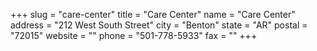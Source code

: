 +++
slug = "care-center"
title = "Care Center"
name = "Care Center"
address = "212 West South Street"
city = "Benton"
state = "AR"
postal = "72015"
website = ""
phone = "501-778-5933"
fax = ""
+++
